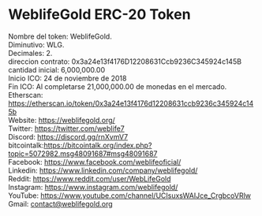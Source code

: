 # WeblifeGold ERC-20 Token  
Nombre del token: WeblifeGold.  
Diminutivo: WLG.  
Decimales: 2.  
direccion contrato: 0x3a24e13f4176D12208631Ccb9236C345924c145B  
cantidad inicial: 6,000,000.00  
Inicio ICO: 24 de noviembre de 2018   
Fin ICO: Al completarse 21,000,000.00 de monedas en el mercado.  
Etherscan: https://etherscan.io/token/0x3a24e13f4176d12208631ccb9236c345924c145b  
Website: https://weblifegold.org/   
Twitter: https://twitter.com/weblife7  
Discord: https://discord.gg/rnXvmV7  
bitcointalk:https://bitcointalk.org/index.php?topic=5072982.msg48091687#msg48091687   
Facebook: https://www.facebook.com/weblifeoficial/  
Linkedin: https://www.linkedin.com/company/weblifegold/  
Reddit: https://www.reddit.com/user/WebLifeGold  
Instagram: https://www.instagram.com/weblifegold/  
YouTube: https://www.youtube.com/channel/UCIsuxsWAIJce_CrgbcoVRlw  
Gmail: contact@weblifegold.org


